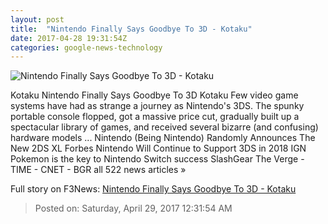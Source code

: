 ```yaml
---
layout: post
title:  "Nintendo Finally Says Goodbye To 3D - Kotaku"
date: 2017-04-28 19:31:54Z
categories: google-news-technology
---
```


![Nintendo Finally Says Goodbye To 3D - Kotaku](https://i.kinja-img.com/gawker-media/image/upload/s--897M4kfX--/c_fill,fl_progressive,g_center,h_450,q_80,w_800/biqslxugwrrcnxhaldgi.jpg)

Kotaku Nintendo Finally Says Goodbye To 3D Kotaku Few video game systems have had as strange a journey as Nintendo's 3DS. The spunky portable console flopped, got a massive price cut, gradually built up a spectacular library of games, and received several bizarre (and confusing) hardware models ... Nintendo (Being Nintendo) Randomly Announces The New 2DS XL Forbes Nintendo Will Continue to Support 3DS in 2018 IGN Pokemon is the key to Nintendo Switch success SlashGear The Verge - TIME - CNET - BGR all 522 news articles »


Full story on F3News: [Nintendo Finally Says Goodbye To 3D - Kotaku](http://www.f3nws.com/n/dSNfP)

> Posted on: Saturday, April 29, 2017 12:31:54 AM
